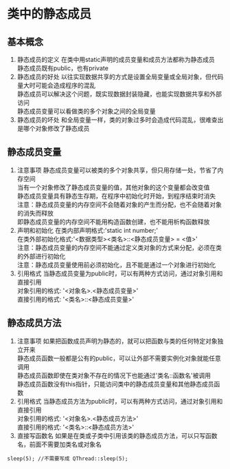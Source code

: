 # 类中的静态成员

## 基本概念
1. 静态成员的定义
在类中用static声明的成员变量和成员方法都称为静态成员  
静态成员既有public，也有private  
2. 静态成员的好处
以往实现数据共享的方式是设置全局变量或全局对象，但代码量大时可能会造成程序的混乱  
静态成员可以解决这个问题，既实现数据封装隐藏，也能实现数据共享和外部访问  
静态成员变量可以看做类的多个对象之间的全局变量  
3. 静态成员的坏处
和全局变量一样，类的对象过多时会造成代码混乱，很难查出是哪个对象修改了静态成员  


## 静态成员变量
1. 注意事项
静态成员变量可以被类的多个对象共享，但只用存储一处，节省了内存空间  
当有一个对象修改了静态成员变量的值，其他对象的这个变量都会改变值  
静态成员变量具有静态生存期，在程序中初始化时开始，到程序结束时消失  
注意：静态成员变量的内存空间不会随着对象的产生而分配，也不会随着对象的消失而释放  
即静态成员变量的内存空间不能用构造函数创建，也不能用析构函数释放  
2. 声明和初始化
在类内部声明格式:'static int number;'  
在类外部初始化格式:'<数据类型><类名>::<静态成员变量> = <值>'  
注意：静态成员变量的内存空间不能通过定义类对象的方式来分配，必须在类的外部进行初始化  
注意：静态成员变量使用前必须初始化，且不能是通过一个对象进行初始化  
3. 引用格式
当静态成员变量为public时，可以有两种方式访问，通过对象引用和直接引用  
对象引用的格式: '<对象名>.<静态成员变量>'  
直接引用的格式: '<类名>::<静态成员变量>'  


## 静态成员方法
1. 注意事项
如果把函数成员声明为静态的，就可以把函数与类的任何特定对象独立开来  
静态成员函数一般都是公有的public，可以让外部不需要实例化对象就能任意调用  
静态成员函数即使在类对象不存在的情况下也能通过'类名::函数名'被调用  
静态成员函数没有this指针，只能访问类中的静态成员变量和其他静态成员函数  
2. 引用格式
当静态成员方法为public时，可以有两种方式访问，通过对象引用和直接引用  
对象引用的格式: '<对象名>.<静态成员方法>'  
直接引用的格式: '<类名>::<静态成员方法>'  
3. 直接写函数名
如果是在类或子类中引用该类的静态成员方法，可以只写函数名，前面不需要加类名或对象名  
```
sleep(5); //不需要写成 QThread::sleep(5);
```